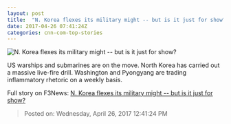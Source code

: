 ```yaml
---
layout: post
title:  "N. Korea flexes its military might -- but is it just for show?"
date: 2017-04-26 07:41:24Z
categories: cnn-com-top-stories
---
```


![N. Korea flexes its military might -- but is it just for show?](http://i2.cdn.cnn.com/cnnnext/dam/assets/170426131444-04-kim-jong-un-live-fire-drill-super-tease.jpg)

US warships and submarines are on the move. North Korea has carried out a massive live-fire drill. Washington and Pyongyang are trading inflammatory rhetoric on a weekly basis.


Full story on F3News: [N. Korea flexes its military might -- but is it just for show?](http://www.f3nws.com/n/fpjzfG)

> Posted on: Wednesday, April 26, 2017 12:41:24 PM
